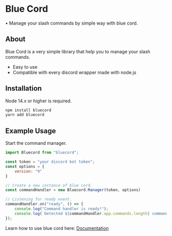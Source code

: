# Blue Cord
&bull; Manage your slash commands by simple way with blue cord.

## About

Blue Cord is a very simple library that help you to manage your slash commands.

- Easy to use
- Compatible with every discord wrapper made with node.js

## Installation
Node 14.x or higher is required.
```bash
npm install bluecord
yarn add bluecord
```

## Example Usage

Start the command manager.
```js
import Bluecord from "bluecord";

const token = "your discord bot token";
const options = {
    version: "9"
}

// Create a new instance of blue cord.
const commandHandler = new Bluecord.Manager(token, options)

// Listening for ready event.
commandHandler.on("ready", () => {
    console.log("Command handler is ready!");
    console.log(`Detected ${commandHandler.app.commands.length} commands.`);
});
```

Learn how to use blue cord here: [Documentation](https://blue-phoenix-org.github.io/bluecord/documentation/website/)